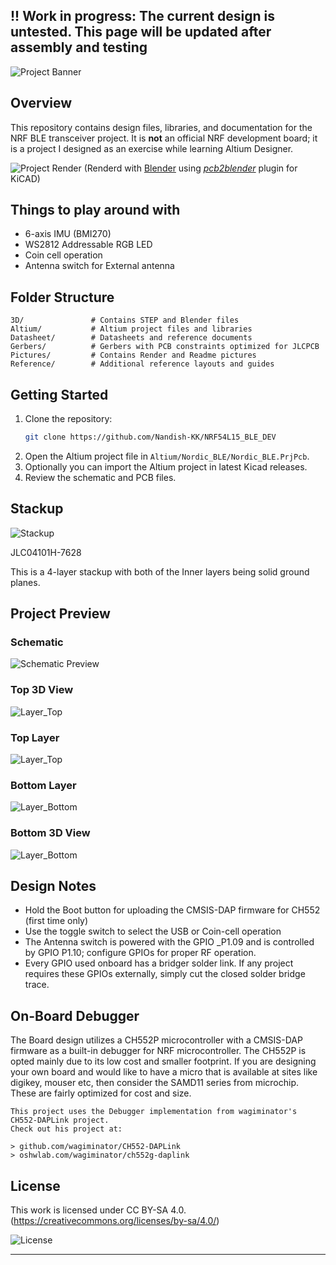## !! Work in progress: The current design is untested. This page will be updated after assembly and testing
![Project Banner](Pictures/Banner.png)

## Overview
This repository contains design files, libraries, and documentation for the NRF BLE transceiver project.
It is **not** an official NRF development board; it is a project I designed as an exercise while learning Altium Designer.

![Project Render](Pictures/Render.png)
(Renderd with [Blender](https://www.blender.org/) using [*pcb2blender*](https://github.com/30350n/pcb2blender) plugin for KiCAD)

## Things to play around with

- 6-axis IMU (BMI270)
- WS2812 Addressable RGB LED
- Coin cell operation
- Antenna switch for External antenna

## Folder Structure

```text
3D/				  # Contains STEP and Blender files
Altium/           # Altium project files and libraries
Datasheet/        # Datasheets and reference documents
Gerbers/          # Gerbers with PCB constraints optimized for JLCPCB
Pictures/         # Contains Render and Readme pictures
Reference/        # Additional reference layouts and guides
```

## Getting Started

1. Clone the repository:
	```bash
	git clone https://github.com/Nandish-KK/NRF54L15_BLE_DEV
	```
2. Open the Altium project file in `Altium/Nordic_BLE/Nordic_BLE.PrjPcb`.
3. Optionally you can import the Altium project in latest Kicad releases.
4. Review the schematic and PCB files.

## Stackup

![Stackup](Pictures/Stackup.png)

JLC04101H-7628

This is a 4-layer stackup with both of the Inner layers being solid ground planes.

## Project Preview

### Schematic
![Schematic Preview](Pictures/Schematic.png)

### Top 3D View
![Layer_Top ](Pictures/Top_3D_View.png)

### Top Layer
![Layer_Top ](Pictures/Top_layer.png)

### Bottom Layer
![Layer_Bottom ](Pictures/Bottom_layer.png)

### Bottom 3D View
![Layer_Bottom ](Pictures/Bottom_render.png)



## Design Notes

* Hold the Boot button for uploading the CMSIS-DAP firmware for CH552 (first time only)
* Use the toggle switch to select the USB or Coin-cell operation
* The Antenna switch is powered with the GPIO _P1.09 and is controlled by GPIO P1.10; configure GPIOs for proper RF operation.
* Every GPIO used onboard has a bridger solder link. If any project requires these GPIOs externally, simply cut the closed solder bridge trace.

## On-Board Debugger

The Board design utilizes a CH552P microcontroller with a CMSIS-DAP firmware as a built-in debugger for NRF microcontroller. The CH552P is opted mainly due to its low cost and smaller footprint.
If you are designing your own board and would like to have a micro that is available at sites like digikey, mouser etc, then consider the SAMD11 series from microchip. These are fairly optimized for cost and size.

```
This project uses the Debugger implementation from wagiminator's CH552-DAPLink project.
Check out his project at: 

> github.com/wagiminator/CH552-DAPLink
> oshwlab.com/wagiminator/ch552g-daplink

```

## License
This work is licensed under CC BY-SA 4.0.
(https://creativecommons.org/licenses/by-sa/4.0/)

![License](Pictures/License_CC_BY_SA.png)

---
